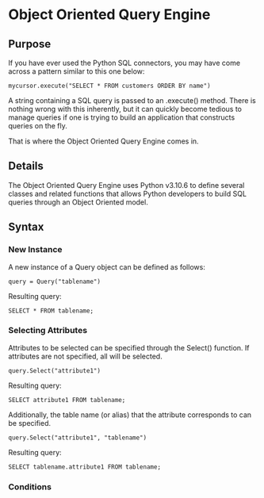 # Object Oriented Query Engine 

## Purpose

If you have ever used the Python SQL connectors, you may have come across a pattern similar to this one below:

```
mycursor.execute("SELECT * FROM customers ORDER BY name")
```

A string containing a SQL query is passed to an .execute() method. There is nothing wrong with this inherently, but it can quickly become tedious to manage queries if one is trying to build an application that constructs queries on the fly. 

That is where the Object Oriented Query Engine comes in. 

## Details

The Object Oriented Query Engine uses Python v3.10.6 to define several classes and related functions that allows Python developers to build SQL queries through an Object Oriented model.

## Syntax

### New Instance
A new instance of a Query object can be defined as follows:

```
query = Query("tablename")
```
Resulting query:
```
SELECT * FROM tablename;
```

### Selecting Attributes
Attributes to be selected can be specified through the Select() function. If attributes are not specified, all will be selected.
```
query.Select("attribute1")
```
Resulting query:
```
SELECT attribute1 FROM tablename;
```
Additionally, the table name (or alias) that the attribute corresponds to can be specified.
```
query.Select("attribute1", "tablename")
```
Resulting query:
```
SELECT tablename.attribute1 FROM tablename;
```

### Conditions
